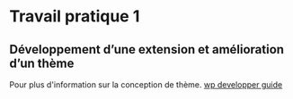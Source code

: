 # Travail pratique 1
## Développement d’une extension et amélioration d’un thème

Pour plus d'information sur la conception de thème.
[wp developper guide](https://developer.wordpress.org/)